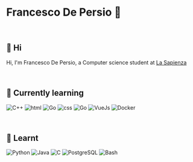 # Francesco De Persio :telescope:
<br>

## 👋 Hi 

Hi, I'm Francesco De Persio, a Computer science student at [La Sapienza](https://www.uniroma1.it/it/pagina-strutturale/home)  

<br>

## 📒 Currently learning

<p>
  <img alt="C++" src="https://img.shields.io/badge/-C++-blue?logo=C%2B%2B&">
  <img alt="html" src="https://img.shields.io/badge/-HTML-orange?logo=html5">
  <img alt="Go" src="https://img.shields.io/badge/-GoLang-white?logo=Go">
  <img alt="css" src="https://img.shields.io/badge/-CSS-blue?logo=css3">
  <img alt="Go" src="https://img.shields.io/badge/-JavaScript-black?logo=JavaScript">
  <img alt="VueJs" src="https://img.shields.io/badge/-VueJs-white?logo=Vue.js">
  <img alt="Docker" src="https://img.shields.io/badge/-Docker-58acec?logo=Docker">
</p>

<br>

## 📖 Learnt

<p>
  <img alt="Python" src="https://img.shields.io/badge/-Python-yellow?logo=Python">
  <img alt="Java" src="https://img.shields.io/badge/-Java-blue?logo=Oracle">
  <img alt="C" src="https://img.shields.io/badge/-C-223e98?logo=C">
  <img alt="PostgreSQL" src="https://img.shields.io/badge/-PostgreSQL-white?logo=PostgreSQL">
  <img alt="Bash" src="https://img.shields.io/badge/-Bash-black?logo=GNU Bash">
  
  
</p>

<!---
FraDepe/FraDepe is a ✨ special ✨ repository because its `README.md` (this file) appears on your GitHub profile.
You can click the Preview link to take a look at your changes.
--->
